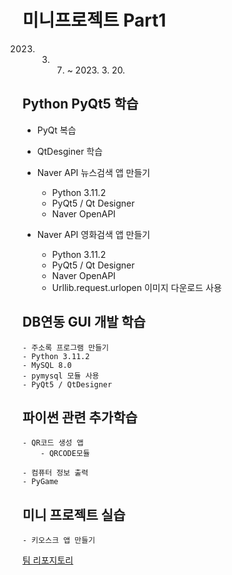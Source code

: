 # 미니프로젝트 Part1
2023. 3. 7. ~ 2023. 3. 20.

## Python PyQt5 학습
- PyQt 복습
- QtDesginer 학습
- Naver API 뉴스검색 앱 만들기
    - Python 3.11.2
    - PyQt5 / Qt Designer
    - Naver OpenAPI

- Naver API 영화검색 앱 만들기
    - Python 3.11.2
    - PyQt5 / Qt Designer
    - Naver OpenAPI
    - Urllib.request.urlopen 이미지 다운로드 사용

## DB연동 GUI 개발 학습
    - 주소록 프로그램 만들기
    - Python 3.11.2
    - MySQL 8.0
    - pymysql 모듈 사용
    - PyQt5 / QtDesigner

## 파이썬 관련 추가학습
    - QR코드 생성 앱
        - QRCODE모듈

    - 컴퓨터 정보 출력
    - PyGame

## 미니 프로젝트 실습
    - 키오스크 앱 만들기

[팀 리포지토리](https://github.com/PKNU-IOT-1-TEAM)
